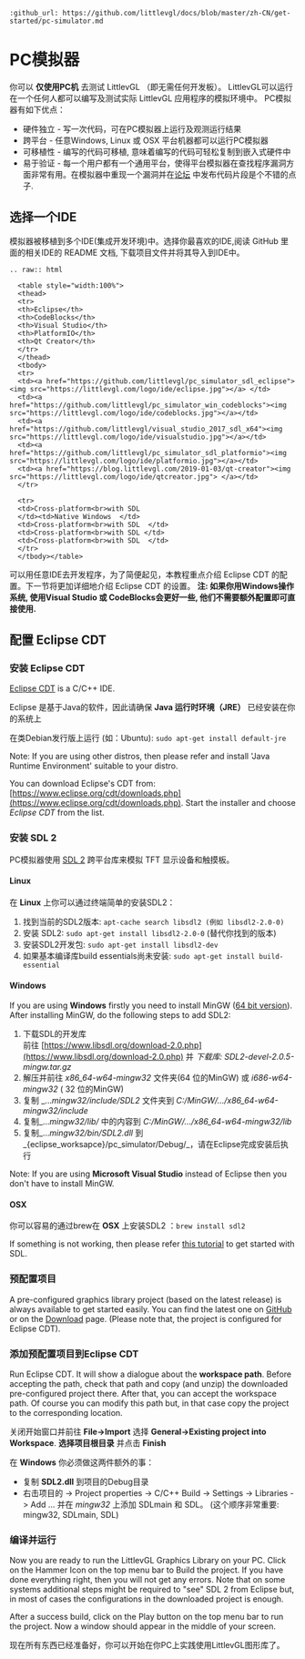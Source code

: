 ```eval_rst
:github_url: https://github.com/littlevgl/docs/blob/master/zh-CN/get-started/pc-simulator.md
```
# PC模拟器

你可以 **仅使用PC机** 去测试 LittlevGL （即无需任何开发板）。 LittlevGL可以运行在一个任何人都可以编写及测试实际 LittlevGL 应用程序的模拟环境中。
PC模拟器有如下优点：
- 硬件独立 - 写一次代码，可在PC模拟器上运行及观测运行结果
- 跨平台 - 任意Windows, Linux 或 OSX 平台机器都可以运行PC模拟器
- 可移植性 - 编写的代码可移植, 意味着编写的代码可轻松复制到嵌入式硬件中
- 易于验证 - 每一个用户都有一个通用平台，使得平台模拟器在查找程序漏洞方面非常有用。在模拟器中重现一个漏洞并在[论坛](https://forum.littlevgl.com) 中发布代码片段是个不错的点子.


## 选择一个IDE
模拟器被移植到多个IDE(集成开发环境)中。选择你最喜欢的IDE,阅读 GitHub 里面的相关IDE的 README 文档, 下载项目文件并将其导入到IDE中。

```eval_rst
.. raw:: html

  <table style="width:100%">
  <thead>
  <tr>
  <th>Eclipse</th>
  <th>CodeBlocks</th>
  <th>Visual Studio</th>
  <th>PlatformIO</th>
  <th>Qt Creator</th>
  </tr>
  </thead>
  <tbody>
  <tr>
  <td><a href="https://github.com/littlevgl/pc_simulator_sdl_eclipse"><img src="https://littlevgl.com/logo/ide/eclipse.jpg"></a> </td>
  <td><a href="https://github.com/littlevgl/pc_simulator_win_codeblocks"><img src="https://littlevgl.com/logo/ide/codeblocks.jpg"></a></td>
  <td><a href="https://github.com/littlevgl/visual_studio_2017_sdl_x64"><img src="https://littlevgl.com/logo/ide/visualstudio.jpg"></a></td>
  <td><a href="https://github.com/littlevgl/pc_simulator_sdl_platformio"><img src="https://littlevgl.com/logo/ide/platformio.jpg"></a></td>
  <td><a href="https://blog.littlevgl.com/2019-01-03/qt-creator"><img src="https://littlevgl.com/logo/ide/qtcreator.jpg"> </a></td>
  </tr>

  <tr>
  <td>Cross-platform<br>with SDL 
  </td><td>Native Windows  </td>
  <td>Cross-platform<br>with SDL  </td>
  <td>Cross-platform<br>with SDL </td>
  <td>Cross-platform<br>with SDL  </td>
  </tr>
  </tbody></table>
```

可以用任意IDE去开发程序，为了简便起见，本教程重点介绍 Eclipse CDT 的配置。下一节将更加详细地介绍 Eclipse CDT 的设置。
**注: 如果你用Windows操作系统, 使用Visual Studio 或 CodeBlocks会更好一些, 他们不需要额外配置即可直接使用.**

## 配置 Eclipse CDT

### 安装 Eclipse CDT

[Eclipse CDT](https://eclipse.org/cdt/) is a C/C++ IDE.

Eclipse 是基于Java的软件，因此请确保 **Java 运行时环境（JRE）** 已经安装在你的系统上

在类Debian发行版上运行 (如：Ubuntu): `sudo apt-get install default-jre`

Note: If you are using other distros, then please refer and install 'Java Runtime Environment' suitable to your distro.

You can download Eclipse's CDT from: [https://www.eclipse.org/cdt/downloads.php](https://www.eclipse.org/cdt/downloads.php). Start the installer and choose *Eclipse CDT* from the list.

### 安装 SDL 2

PC模拟器使用  [SDL 2](https://www.libsdl.org/download-2.0.php) 跨平台库来模拟 TFT 显示设备和触摸板。 

#### Linux
在 **Linux**  上你可以通过终端简单的安装SDL2：

1. 找到当前的SDL2版本: `apt-cache search libsdl2 (例如 libsdl2-2.0-0)`
2. 安装 SDL2: `sudo apt-get install libsdl2-2.0-0` (替代你找到的版本)
3. 安装SDL2开发包: `sudo apt-get install libsdl2-dev`
4. 如果基本编译库build essentials尚未安装: `sudo apt-get install build-essential`

#### Windows
If you are using **Windows** firstly you need to install MinGW ([64 bit version](http://mingw-w64.org/doku.php/download)). After installing MinGW, do the following steps to add SDL2:

1. 下载SDL的开发库   
前往 [https://www.libsdl.org/download-2.0.php](https://www.libsdl.org/download-2.0.php) 并 _下载库: SDL2-devel-2.0.5-mingw.tar.gz_
2. 解压并前往 _x86_64-w64-mingw32_ 文件夹(64 位的MinGW) 或 _i686-w64-mingw32_ ( 32 位的MinGW)
3. 复制 _..._mingw32/include/SDL2_ 文件夹到 _C:/MinGW/.../x86_64-w64-mingw32/include_
4. 复制_..._mingw32/lib/_ 中的内容到 _C:/MinGW/.../x86_64-w64-mingw32/lib_
5. 复制_..._mingw32/bin/SDL2.dll_ 到_{eclipse_worksapce}/pc_simulator/Debug/_，请在Eclipse完成安装后执行

Note: If you are using **Microsoft Visual Studio** instead of Eclipse then you don't have to install MinGW. 

#### OSX
你可以容易的通过brew在 **OSX** 上安装SDL2 ：`brew install sdl2`

If something is not working, then please refer [this tutorial](http://lazyfoo.net/tutorials/SDL/01_hello_SDL/index.php) to get started with SDL.

### 预配置项目

A pre-configured graphics library project (based on the latest release) is always available to get started easily. 
You can find the latest one on [GitHub](https://github.com/littlevgl/proj_pc) or on the [Download](https://littlevgl.com/download) page. 
(Please note that, the project is configured for Eclipse CDT). 

### 添加预配置项目到Eclipse CDT

Run Eclipse CDT. It will show a dialogue about the **workspace path**. Before accepting the path, check that path and copy (and unzip) the downloaded pre-configured project there. After that, you can accept the workspace path. Of course you can modify this path but, in that case copy the project to the corresponding location.

关闭开始窗口并前往 **File-&gt;Import** 选择 **General-&gt;Existing project into Workspace**. **选择项目根目录** 并点击 **Finish**

在 **Windows** 你必须做这两件额外的事：

- 复制 **SDL2.dll** 到项目的Debug目录
- 右击项目的 -&gt; Project properties -&gt; C/C++ Build -&gt; Settings -&gt; Libraries -&gt; Add ... 并在 _mingw32_ 上添加 SDLmain 和 SDL。 (这个顺序非常重要: mingw32, SDLmain, SDL)

### 编译并运行

Now you are ready to run the LittlevGL Graphics Library on your PC. Click on the Hammer Icon on the top menu bar to Build the project. If you have done everything right, then you will not get any errors. Note that on some systems additional steps might be required to "see" SDL 2 from Eclipse but, in most of cases the configurations in the downloaded project is enough.

After a success build, click on the Play button on the top menu bar to run the project. Now a window should appear in the middle of your screen.

现在所有东西已经准备好，你可以开始在你PC上实践使用LittlevGL图形库了。
